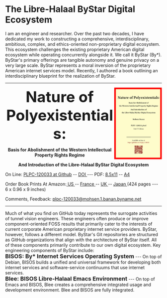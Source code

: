 The Libre-Halaal ByStar Digital Ecosystem
=========================================

I am an engineer and researcher. Over the past two decades, I have dedicated my
work to constructing a comprehensive, interdisciplinary, ambitious, complex, and
ethics-oriented non-proprietary digital ecosystem. This ecosystem challenges
the existing proprietary American digital ecosystem while operating concurrently
alongside it. We call it ByStar (By*). ByStar's primary offerings are tangible
autonomy and genuine privacy on a very large scale. ByStar represents a moral
inversion of the proprietary American internet services model. Recently, I
authored a book outlining an interdisciplinary blueprint for the realization of
ByStar.

------------------------------------------------------------------------


<img align="right"  height="230" src="./images/frontCover-1.jpg">

<p align="center"><font size="+4"><b>Nature of Polyexistentials:</font></b></p>

<p align="center"><b>Basis for Abolishment of the Western Intellectual Property Rights Regime</b></p>

<p align="center"><b>And Introduction of the Libre-Halaal ByStar Digital Ecosystem</b></p>

<p>
</p>

<p align="left">On Line: <a href="https://github.com/bxplpc/120033">PLPC-120033 at Github</a> --  <a href="https://doi.org/10.5281/zenodo.8003847">DOI </a>
 --- PDF: <a href="https://github.com/bxplpc/120033/blob/main/pdf/c-120033-1_04-book-8.5x11-col-emb-pub.pdf">8.5x11</a> --
 <a href="https://github.com/bxplpc/120033/blob/main/pdf/c-120033-1_04-book-a4-col-emb-pub.pdf">A4</a>
</p>
<p align="left">Order Book Prints At Amazon:<a href="https://www.amazon.com/dp/1960957015"> US </a> -- <a href="https://www.amazon.fr/dp/1960957015"> France </a>  -- <a href="https://www.amazon.co.uk/dp/1960957015"> UK </a> -- <a href="https://www.amazon.co.jp/dp/1960957015"> Japan </a>
(424 pages --- 6 x 0.96 x 9 inches)
</p>
<p align="left">Comments, Feedback:
<a href="mailto:plpc-120033@mohsen.1.banan.byname.net">plpc-120033@mohsen.1.banan.byname.net</a>
</p>

------------------------------------------------------------------------

Much of what you find on GitHub today represents the surrogate activities of
tunnel vision engineers. These engineers often produce or improve
component-oriented FOSS results that primarily cater to the interests of current
corporate American proprietary internet service providers. ByStar, however,
follows a different model. ByStar's Git repositories are structured as GitHub
organizations that align with the architecture of ByStar itself. All of these
components primarily contribute to our own digital ecosystem. Key engineering
components of ByStar include: 
<br> 
<font size="+1"><b>BISOS: By* Internet
Services Operating System</font></b> --- On top of Debian, BISOS builds a
unified and universal framework for developing both internet services and
software-service continuums that use internet services. 
<br>
<font
size="+1"><b>Blee: BISOS Libre-Halaal Emacs Environment</font></b> --- On top of
Emacs and BISOS, Blee creates a comprehensive integrated usage and development
environment. Blee and BISOS are fully integrated.


